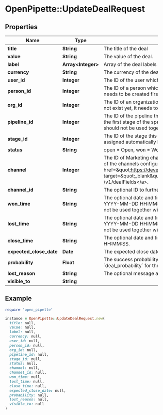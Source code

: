 # OpenPipette::UpdateDealRequest

## Properties

| Name | Type | Description | Notes |
| ---- | ---- | ----------- | ----- |
| **title** | **String** | The title of the deal | [optional] |
| **value** | **String** | The value of the deal. | [optional] |
| **label** | **Array&lt;Integer&gt;** | Array of the deal labels IDs. | [optional] |
| **currency** | **String** | The currency of the deal. Accepts a 3-character currency code. | [optional] |
| **user_id** | **Integer** | The ID of the user which will be the new owner of the deal. | [optional] |
| **person_id** | **Integer** | The ID of a person which this deal will be linked to. If the person does not exist yet, it needs to be created first. | [optional] |
| **org_id** | **Integer** | The ID of an organization which this deal will be linked to. If the organization does not exist yet, it needs to be created first. | [optional] |
| **pipeline_id** | **Integer** | The ID of the pipeline this deal will be added to. By default, the deal will be added to the first stage of the specified pipeline. Please note that &#x60;pipeline_id&#x60; and &#x60;stage_id&#x60; should not be used together as &#x60;pipeline_id&#x60; will be ignored. | [optional] |
| **stage_id** | **Integer** | The ID of the stage this deal will be added to. Please note that a pipeline will be assigned automatically based on the &#x60;stage_id&#x60;. | [optional] |
| **status** | **String** | open &#x3D; Open, won &#x3D; Won, lost &#x3D; Lost, deleted &#x3D; Deleted. | [optional] |
| **channel** | **Integer** | The ID of Marketing channel this deal was created from. Provided value must be one of the channels configured for your company which you can fetch with &lt;a href&#x3D;\&quot;https://developers.pipedrive.com/docs/api/v1/DealFields#getDealField\&quot; target&#x3D;\&quot;_blank\&quot; rel&#x3D;\&quot;noopener noreferrer\&quot;&gt;GET /v1/dealFields&lt;/a&gt;. | [optional] |
| **channel_id** | **String** | The optional ID to further distinguish the Marketing channel. | [optional] |
| **won_time** | **String** | The optional date and time of changing the deal status as won in UTC. Format: YYYY-MM-DD HH:MM:SS. Can be set only when deal &#x60;status&#x60; is already Won. Can not be used together with &#x60;lost_time&#x60;. | [optional] |
| **lost_time** | **String** | The optional date and time of changing the deal status as lost in UTC. Format: YYYY-MM-DD HH:MM:SS. Can be set only when deal &#x60;status&#x60; is already Lost. Can not be used together with &#x60;won_time&#x60;. | [optional] |
| **close_time** | **String** | The optional date and time of closing the deal in UTC. Format: YYYY-MM-DD HH:MM:SS. | [optional] |
| **expected_close_date** | **Date** | The expected close date of the deal. In ISO 8601 format: YYYY-MM-DD. | [optional] |
| **probability** | **Float** | The success probability percentage of the deal. Used/shown only when &#x60;deal_probability&#x60; for the pipeline of the deal is enabled. | [optional] |
| **lost_reason** | **String** | The optional message about why the deal was lost (to be used when status &#x3D; lost) | [optional] |
| **visible_to** | **String** |  | [optional] |

## Example

```ruby
require 'open_pipette'

instance = OpenPipette::UpdateDealRequest.new(
  title: null,
  value: null,
  label: null,
  currency: null,
  user_id: null,
  person_id: null,
  org_id: null,
  pipeline_id: null,
  stage_id: null,
  status: null,
  channel: null,
  channel_id: null,
  won_time: null,
  lost_time: null,
  close_time: null,
  expected_close_date: null,
  probability: null,
  lost_reason: null,
  visible_to: null
)
```

